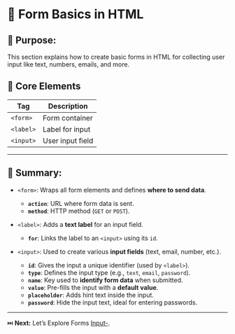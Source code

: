 # 📝 Form Basics in HTML

## 🎯 Purpose:

This section explains how to create basic forms in HTML for collecting user input like text, numbers, emails, and more.

## 📑 Core Elements

| **Tag**     | **Description**       |
| ----------- | --------------------- |
| `<form>`    | Form container        |
| `<label>`   | Label for input       |
| `<input>`   | User input field      |

---

## 🔑 Summary:

- `<form>`: Wraps all form elements and defines **where to send data**.
  - **`action`**: URL where form data is sent.
  - **`method`**: HTTP method (`GET` or `POST`).

- `<label>`: Adds a **text label** for an input field.
  - **`for`**: Links the label to an `<input>` using its `id`.

- `<input>`: Used to create various **input fields** (text, email, number, etc.).
  - **`id`**: Gives the input a unique identifier (used by `<label>`).
  - **`type`**: Defines the input type (e.g., `text`, `email`, `password`).
  - **`name`**: Key used to **identify form data** when submitted.
  - **`value`**: Pre-fills the input with a **default value**.
  - **`placeholder`**: Adds hint text inside the input.
  - **`password`**: Hide the input text, ideal for entering passwords.

---

⏭️ **Next:** Let’s Explore Forms [Input-](https://github.com/jeffy-j1623/dev-labs/tree/main/html/8_forms-user-input-controls/8.2_forms-input-types).
